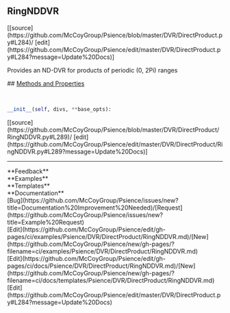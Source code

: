 ## <a id="Psience.DVR.DirectProduct.RingNDDVR">RingNDDVR</a> 

<div class="docs-source-link" markdown="1">
[[source](https://github.com/McCoyGroup/Psience/blob/master/DVR/DirectProduct.py#L284)/
[edit](https://github.com/McCoyGroup/Psience/edit/master/DVR/DirectProduct.py#L284?message=Update%20Docs)]
</div>

Provides an ND-DVR for products of periodic (0, 2Pi) ranges







<div class="collapsible-section">
 <div class="collapsible-section collapsible-section-header" markdown="1">
## <a class="collapse-link" data-toggle="collapse" href="#methods" markdown="1"> Methods and Properties</a> <a class="float-right" data-toggle="collapse" href="#methods"><i class="fa fa-chevron-down"></i></a>
 </div>
 <div class="collapsible-section collapsible-section-body collapse show" id="methods" markdown="1">
 
<a id="Psience.DVR.DirectProduct.RingNDDVR.__init__" class="docs-object-method">&nbsp;</a> 
```python
__init__(self, divs, **base_opts): 
```
<div class="docs-source-link" markdown="1">
[[source](https://github.com/McCoyGroup/Psience/blob/master/DVR/DirectProduct/RingNDDVR.py#L289)/
[edit](https://github.com/McCoyGroup/Psience/edit/master/DVR/DirectProduct/RingNDDVR.py#L289?message=Update%20Docs)]
</div>
 </div>
</div>












---


<div markdown="1" class="text-secondary">
<div class="container">
  <div class="row">
   <div class="col" markdown="1">
**Feedback**   
</div>
   <div class="col" markdown="1">
**Examples**   
</div>
   <div class="col" markdown="1">
**Templates**   
</div>
   <div class="col" markdown="1">
**Documentation**   
</div>
   <div class="col" markdown="1">
   
</div>
   <div class="col" markdown="1">
   
</div>
   <div class="col" markdown="1">
   
</div>
</div>
  <div class="row">
   <div class="col" markdown="1">
[Bug](https://github.com/McCoyGroup/Psience/issues/new?title=Documentation%20Improvement%20Needed)/[Request](https://github.com/McCoyGroup/Psience/issues/new?title=Example%20Request)   
</div>
   <div class="col" markdown="1">
[Edit](https://github.com/McCoyGroup/Psience/edit/gh-pages/ci/examples/Psience/DVR/DirectProduct/RingNDDVR.md)/[New](https://github.com/McCoyGroup/Psience/new/gh-pages/?filename=ci/examples/Psience/DVR/DirectProduct/RingNDDVR.md)   
</div>
   <div class="col" markdown="1">
[Edit](https://github.com/McCoyGroup/Psience/edit/gh-pages/ci/docs/Psience/DVR/DirectProduct/RingNDDVR.md)/[New](https://github.com/McCoyGroup/Psience/new/gh-pages/?filename=ci/docs/templates/Psience/DVR/DirectProduct/RingNDDVR.md)   
</div>
   <div class="col" markdown="1">
[Edit](https://github.com/McCoyGroup/Psience/edit/master/DVR/DirectProduct.py#L284?message=Update%20Docs)   
</div>
   <div class="col" markdown="1">
   
</div>
   <div class="col" markdown="1">
   
</div>
   <div class="col" markdown="1">
   
</div>
</div>
</div>
</div>